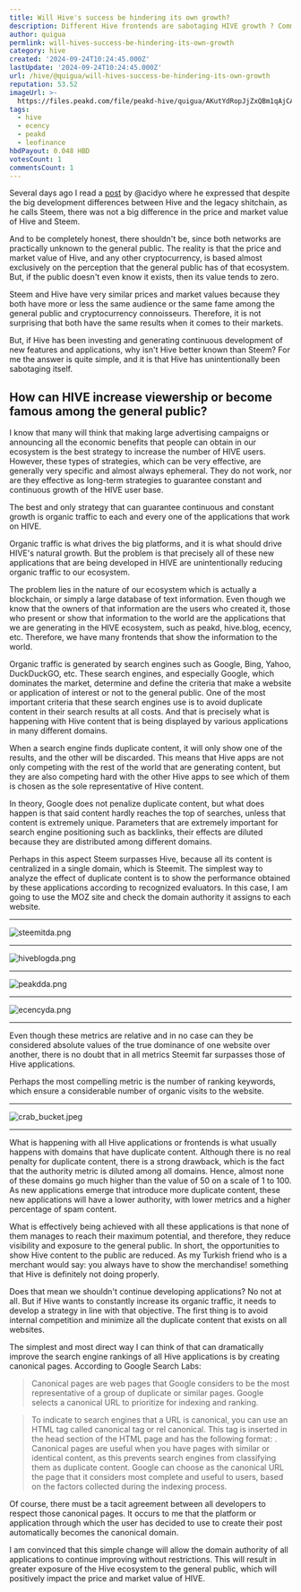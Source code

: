 ```yaml
---
title: Will Hive's success be hindering its own growth?
description: Different Hive frontends are sabotaging HIVE growth ? Commentrewarder !
author: quigua
permlink: will-hives-success-be-hindering-its-own-growth
category: hive
created: '2024-09-24T10:24:45.000Z'
lastUpdate: '2024-09-24T10:24:45.000Z'
url: /hive/@quigua/will-hives-success-be-hindering-its-own-growth
reputation: 53.52
imageUrl: >-
  https://files.peakd.com/file/peakd-hive/quigua/AKutYdRopJjZxQBm1qAjCA1oB7mHhB4DaJK1AFzBnQf4nstKAAEWgQE2pMUYUmj.jpeg
tags:
  - hive
  - ecency
  - peakd
  - leofinance
hbdPayout: 0.048 HBD
votesCount: 1
commentsCount: 1
---
```


Several days ago I read a [post](https://hive.blog/fakeness/@acidyo/things-arent-as-they-appear) by @acidyo where he expressed that despite the big development differences between Hive and the legacy shitchain, as he calls Steem, there was not a big difference in the price and market value of Hive and Steem.

And to be completely honest, there shouldn't be, since both networks are practically unknown to the general public. The reality is that the price and market value of Hive, and any other cryptocurrency, is based almost exclusively on the perception that the general public has of that ecosystem. But, if the public doesn't even know it exists, then its value tends to zero. 

Steem and Hive have very similar prices and market values ​​because they both have more or less the same audience or the same fame among the general public and cryptocurrency connoisseurs. Therefore, it is not surprising that both have the same results when it comes to their markets.

But, if Hive has been investing and generating continuous development of new features and applications, why isn't Hive better known than Steem? For me the answer is quite simple, and it is that Hive has unintentionally been sabotaging itself.

## How can HIVE increase viewership or become famous among the general public?

I know that many will think that making large advertising campaigns or announcing all the economic benefits that people can obtain in our ecosystem is the best strategy to increase the number of HIVE users. However, these types of strategies, which can be very effective, are generally very specific and almost always ephemeral. They do not work, nor are they effective as long-term strategies to guarantee constant and continuous growth of the HIVE user base.

The best and only strategy that can guarantee continuous and constant growth is organic traffic to each and every one of the applications that work on HIVE. 

Organic traffic is what drives the big platforms, and it is what should drive HIVE's natural growth. But the problem is that precisely all of these new applications that are being developed in HIVE are unintentionally reducing organic traffic to our ecosystem.

The problem lies in the nature of our ecosystem which is actually a blockchain, or simply a large database of text information. Even though we know that the owners of that information are the users who created it, those who present or show that information to the world are the applications that we are generating in the HIVE ecosystem, such as peakd, hive.blog, ecency, etc. Therefore, we have many frontends that show the information to the world. 

Organic traffic is generated by search engines such as Google, Bing, Yahoo, DuckDuckGO, etc. These search engines, and especially Google, which dominates the market, determine and define the criteria that make a website or application of interest or not to the general public. One of the most important criteria that these search engines use is to avoid duplicate content in their search results at all costs. And that is precisely what is happening with Hive content that is being displayed by various applications in many different domains.

When a search engine finds duplicate content, it will only show one of the results, and the other will be discarded. This means that Hive apps are not only competing with the rest of the world that are generating content, but they are also competing hard with the other Hive apps to see which of them is chosen as the sole representative of Hive content.

In theory, Google does not penalize duplicate content, but what does happen is that said content hardly reaches the top of searches, unless that content is extremely unique. Parameters that are extremely important for search engine positioning such as backlinks, their effects are diluted because they are distributed among different domains.

Perhaps in this aspect Steem surpasses Hive, because all its content is centralized in a single domain, which is Steemit. The simplest way to analyze the effect of duplicate content is to show the performance obtained by these applications according to recognized evaluators. In this case, I am going to use the MOZ site and check the domain authority it assigns to each website.

---


![steemitda.png](https://files.peakd.com/file/peakd-hive/quigua/23tcPAtNhEdYrbE7LNZczkgFP8A4svJPzoTAdM5uzurc79xJ67FEc5o8jQLypgAoLHmNN.png)

---


![hiveblogda.png](https://files.peakd.com/file/peakd-hive/quigua/23tT24aE4oZ8iAVdi9JsAng1NvkkF3VWZnwg3beCZPxFk6SuuxYmrNnn61Y8iCd7NWBHM.png)

---


![peakdda.png](https://files.peakd.com/file/peakd-hive/quigua/23tT24aE4oZ8iAiMmBhDjcpptzWfMQmCWZKb3Re86rTfpR4KMLaJR9kFxPqUUyLSMvaxs.png)


---


![ecencyda.png](https://files.peakd.com/file/peakd-hive/quigua/23tSzWX9hAQyFXAYfxFcNcKQedkgEvLbb2qdANbzEsP4eHFnD6pRUF8Cv8oNZyoeSdBrM.png)

---

Even though these metrics are relative and in no case can they be considered absolute values ​​of the true dominance of one website over another, there is no doubt that in all metrics Steemit far surpasses those of Hive applications. 

Perhaps the most compelling metric is the number of ranking keywords, which ensure a considerable number of organic visits to the website.



---


![crab_bucket.jpeg](https://files.peakd.com/file/peakd-hive/quigua/AKutYdRopJjZxQBm1qAjCA1oB7mHhB4DaJK1AFzBnQf4nstKAAEWgQE2pMUYUmj.jpeg)

---


What is happening with all Hive applications or frontends is what usually happens with domains that have duplicate content. Although there is no real penalty for duplicate content, there is a strong drawback, which is the fact that the authority metric is diluted among all domains. Hence, almost none of these domains go much higher than the value of 50 on a scale of 1 to 100. As new applications emerge that introduce more duplicate content, these new applications will have a lower authority, with lower metrics and a higher percentage of spam content.

What is effectively being achieved with all these applications is that none of them manages to reach their maximum potential, and therefore, they reduce visibility and exposure to the general public. In short, the opportunities to show Hive content to the public are reduced. As my Turkish friend who is a merchant would say: you always have to show the merchandise! something that Hive is definitely not doing properly.

Does that mean we shouldn't continue developing applications? No not at all. But if Hive wants to constantly increase its organic traffic, it needs to develop a strategy in line with that objective. The first thing is to avoid internal competition and minimize all the duplicate content that exists on all websites.

The simplest and most direct way I can think of that can dramatically improve the search engine rankings of all Hive applications is by creating canonical pages. According to Google Search Labs:


>Canonical pages are web pages that Google considers to be the most representative of a group of duplicate or similar pages. Google selects a canonical URL to prioritize for indexing and ranking. 

>To indicate to search engines that a URL is canonical, you can use an HTML tag called canonical tag or rel canonical. This tag is inserted in the head section of the HTML page and has the following format: <link rel=”canonical” href=”http://www.dominio.es/producto” />. 
>Canonical pages are useful when you have pages with similar or identical content, as this prevents search engines from classifying them as duplicate content. 
>Google can choose as the canonical URL the page that it considers most complete and useful to users, based on the factors collected during the indexing process.

Of course, there must be a tacit agreement between all developers to respect those canonical pages. It occurs to me that the platform or application through which the user has decided to use to create their post automatically becomes the canonical domain. 

I am convinced that this simple change will allow the domain authority of all applications to continue improving without restrictions. This will result in greater exposure of the Hive ecosystem to the general public, which will positively impact the price and market value of HIVE.


